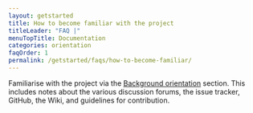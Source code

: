 ```yaml
---
layout: getstarted
title: How to become familiar with the project
titleLeader: "FAQ |"
menuTopTitle: Documentation
categories: orientation
faqOrder: 1
permalink: /getstarted/faqs/how-to-become-familiar/
---
```


Familiarise with the project via the [Background orientation](/doc/#background-orientation) section.
This includes notes about the various discussion forums, the issue tracker, GitHub, the Wiki, and guidelines for contribution.
